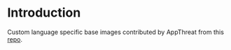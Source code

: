 # Introduction

Custom language specific base images contributed by AppThreat from this [repo](https://github.com/AppThreat/base-images).
